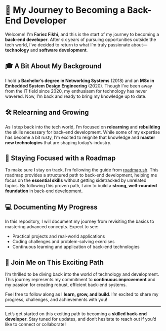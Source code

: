 # 🚀 My Journey to Becoming a Back-End Developer

Welcome! I'm **Fariez Fikhi**, and this is the start of my journey to becoming a **back-end developer**. After six years of pursuing opportunities outside the tech world, I’ve decided to return to what I’m truly passionate about—**technology** and **software development**.

## 🎓 A Bit About My Background
I hold a **Bachelor’s degree in Networking Systems** (2018) and an **MSc in Embedded System Design Engineering** (2020). Though I’ve been away from the IT field since 2020, my enthusiasm for technology has never wavered. Now, I’m back and ready to bring my knowledge up to date.

## 🛠️ Relearning and Growing
As I step back into the tech world, I’m focused on **relearning** and **rebuilding** the skills necessary for back-end development. While some of my expertise has become a bit rusty, I’m excited to reignite that knowledge and **master new technologies** that are shaping today’s industry.

## 📍 Staying Focused with a Roadmap
To make sure I stay on track, I’m following the guide from [roadmap.sh](https://roadmap.sh/backend). This roadmap provides a structured path to back-end development, helping me focus on the **essential skills** without getting sidetracked by unrelated topics. By following this proven path, I aim to build a **strong, well-rounded foundation** in back-end development.

## 💻 Documenting My Progress
In this repository, I will document my journey from revisiting the basics to mastering advanced concepts. Expect to see:
- Practical projects and real-world applications
- Coding challenges and problem-solving exercises
- Continuous learning and application of back-end technologies

## 🚀 Join Me on This Exciting Path
I’m thrilled to be diving back into the world of technology and development. This journey represents my commitment to **continuous improvement** and my passion for creating robust, efficient back-end systems. 

Feel free to follow along as I **learn, grow, and build**. I’m excited to share my progress, challenges, and achievements with you!

---
Let’s get started on this exciting path to becoming a **skilled back-end developer**. Stay tuned for updates, and don’t hesitate to reach out if you’d like to connect or collaborate!
